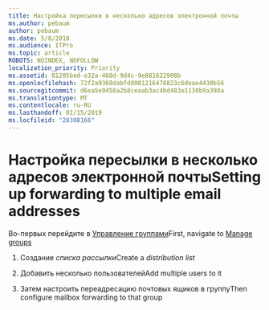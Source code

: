 ```yaml
---
title: Настройка пересылки в несколько адресов электронной почты
ms.author: pebaum
author: pebaum
ms.date: 5/8/2018
ms.audience: ITPro
ms.topic: article
ROBOTS: NOINDEX, NOFOLLOW
localization_priority: Priority
ms.assetid: 81205bed-e32a-468d-9d4c-9e881622908b
ms.openlocfilehash: 72f2a9368dabfd8001216478823c6deae4430b56
ms.sourcegitcommit: d6ea5e9458a2b8ceaab3ac4bd483e1130b9a398a
ms.translationtype: MT
ms.contentlocale: ru-RU
ms.lasthandoff: 01/15/2019
ms.locfileid: "28308166"
---
```

# <a name="setting-up-forwarding-to-multiple-email-addresses"></a><span data-ttu-id="524bb-102">Настройка пересылки в несколько адресов электронной почты</span><span class="sxs-lookup"><span data-stu-id="524bb-102">Setting up forwarding to multiple email addresses</span></span>

<span data-ttu-id="524bb-103">Во-первых перейдите в [Управление группами](https://portal.office.com/adminportal/home#/groups)</span><span class="sxs-lookup"><span data-stu-id="524bb-103">First, navigate to [Manage groups](https://portal.office.com/adminportal/home#/groups)</span></span>
  
1. <span data-ttu-id="524bb-104">Создание *списка рассылки*</span><span class="sxs-lookup"><span data-stu-id="524bb-104">Create a  *distribution list*</span></span> 
    
2. <span data-ttu-id="524bb-105">Добавить несколько пользователей</span><span class="sxs-lookup"><span data-stu-id="524bb-105">Add multiple users to it</span></span>
    
3. <span data-ttu-id="524bb-106">Затем настроить переадресацию почтовых ящиков в группу</span><span class="sxs-lookup"><span data-stu-id="524bb-106">Then configure mailbox forwarding to that group</span></span>
    

